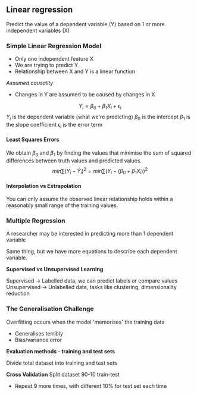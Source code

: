 
## Linear regression

Predict the value of a dependent variable (Y) based on 1 or more independent variables (X)

### Simple Linear Regression Model
- Only one independent feature X
- We are trying to predict Y
- Relationship between X and Y is a linear function

*Assumed causality*
- Changes in Y are assumed to be caused by changes in X


$$Y_i = \beta_0 + \beta_1X_i + \epsilon_i$$
$Y_i$ is the dependent variable (what we're predicting)
$\beta_0$ is the intercept 
$\beta_1$ is the slope coefficient
$\epsilon_i$ is the error term


#### Least Squares Errors
We obtain $\beta_0$ and $\beta_1$ by finding the values that minimise the sum of squared differences between truth values and predicted values.
$$min\sum(Y_i - \hat Y_i)^2 = min \sum(Y_i-(\beta_0 + \beta_1 X_i))^2$$


#### Interpolation vs Extrapolation
You can only assume the observed linear relationship holds within a reasonably small range of the training values.


### Multiple Regression

A researcher may be interested in predicting more than 1 dependent variable

Same thing, but we have more equations to describe each dependent variable.




**Supervised vs Unsupervised Learning**

Supervised -> Labelled data, we can predict labels or compare values
Unsupervised -> Unlabelled data, tasks like clustering, dimensionality reduction



### The Generalisation Challenge

Overfitting occurs when the model 'memorises' the training data
- Generalises terribly
- Bias/variance error

**Evaluation methods - training and test sets**

Divide total dataset into training and test sets


**Cross Validation**
Split dataset 90-10 train-test
- Repeat 9 more times, with different 10% for test set each time


